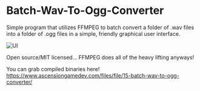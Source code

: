 # Batch-Wav-To-Ogg-Converter
Simple program that utilizes FFMPEG to batch convert a folder of .wav files into a folder of .ogg files in a simple, friendly graphical user interface.

![UI](http://img.ascensiongamedev.com/39761430837482.png)

Open source/MIT licensed... FFMPEG does all of the heavy lifting anyways!

You can grab compiled binaries here!
https://www.ascensiongamedev.com/files/file/15-batch-wav-to-ogg-converter/
